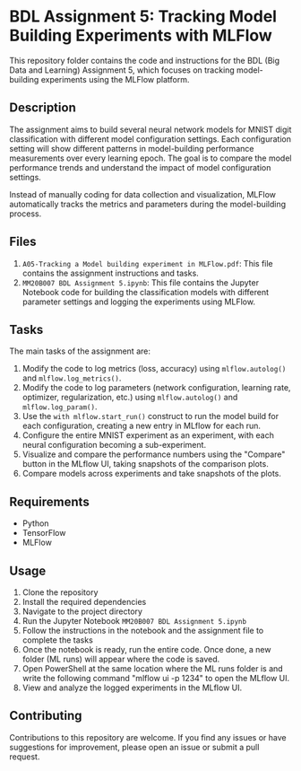 # BDL Assignment 5: Tracking Model Building Experiments with MLFlow

This repository folder contains the code and instructions for the BDL (Big Data and Learning) Assignment 5, which focuses on tracking model-building experiments using the MLFlow platform.

## Description

The assignment aims to build several neural network models for MNIST digit classification with different model configuration settings. Each configuration setting will show different patterns in model-building performance measurements over every learning epoch. The goal is to compare the model performance trends and understand the impact of model configuration settings.

Instead of manually coding for data collection and visualization, MLFlow automatically tracks the metrics and parameters during the model-building process.

## Files

1. `A05-Tracking a Model building experiment in MLFlow.pdf`: This file contains the assignment instructions and tasks.
2. `MM20B007 BDL Assignment 5.ipynb`: This file contains the Jupyter Notebook code for building the classification models with different parameter settings and logging the experiments using MLFlow.

## Tasks

The main tasks of the assignment are:

1. Modify the code to log metrics (loss, accuracy) using `mlflow.autolog()` and `mlflow.log_metrics()`.
2. Modify the code to log parameters (network configuration, learning rate, optimizer, regularization, etc.) using `mlflow.autolog()` and `mlflow.log_param()`.
3. Use the `with mlflow.start_run()` construct to run the model build for each configuration, creating a new entry in MLflow for each run.
4. Configure the entire MNIST experiment as an experiment, with each neural configuration becoming a sub-experiment.
5. Visualize and compare the performance numbers using the "Compare" button in the MLflow UI, taking snapshots of the comparison plots.
6. Compare models across experiments and take snapshots of the plots.

## Requirements

- Python
- TensorFlow
- MLFlow

## Usage

1. Clone the repository
2. Install the required dependencies
3. Navigate to the project directory
4. Run the Jupyter Notebook `MM20B007 BDL Assignment 5.ipynb`
5. Follow the instructions in the notebook and the assignment file to complete the tasks
6. Once the notebook is ready, run the entire code. Once done, a new folder (ML runs) will appear where the code is saved.
7. Open PowerShell at the same location where the ML runs folder is and write the following command "mlflow ui -p 1234" to open the MLflow UI.
8. View and analyze the logged experiments in the MLflow UI.

## Contributing

Contributions to this repository are welcome. If you find any issues or have suggestions for improvement, please open an issue or submit a pull request.
